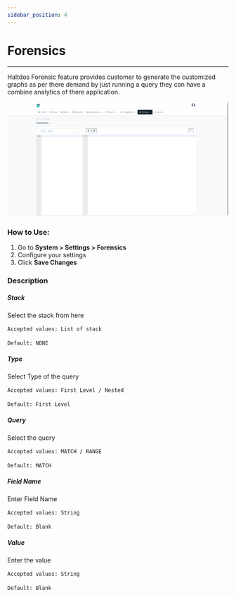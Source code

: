 ```yaml
---
sidebar_position: 4
---
```


# Forensics

 -----------

Haltdos Forensic feature provides customer to generate the customized graphs as per there demand by just running a query they can have a combine analytics of there application.

![forensics](/img/platform/v8/docs/sysforen.png)

### How to Use:

1. Go to **System > Settings > Forensics**
2. Configure your settings
3. Click **Save Changes**


### Description

##### **Stack**

Select the stack from here

    Accepted values: List of stack

    Default: NONE

##### **Type**

Select Type of the query

    Accepted values: First Level / Nested

    Default: First Level

##### **Query**

Select the query

    Accepted values: MATCH / RANGE

    Default: MATCH

##### **Field Name**

Enter Field Name

    Accepted values: String

    Default: Blank

##### **Value**

Enter the value

    Accepted values: String

    Default: Blank

